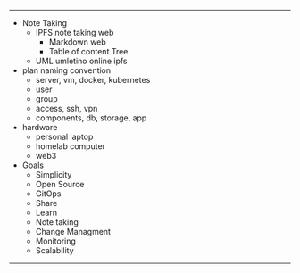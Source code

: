 
-----
- Note Taking
  - IPFS note taking web
    - Markdown web
    - Table of content Tree
  - UML umletino online ipfs
- plan naming convention
  - server, vm, docker, kubernetes
  - user
  - group
  - access, ssh, vpn
  - components, db, storage, app
- hardware
  - personal laptop
  - homelab computer
  - web3
- Goals
  - Simplicity
  - Open Source
  - GitOps
  - Share
  - Learn
  - Note taking
  - Change Managment
  - Monitoring
  - Scalability

-----

